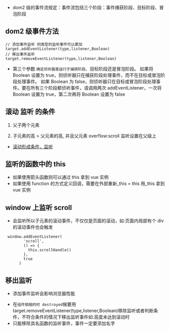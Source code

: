 - dom2 级的事件流规定：事件流包括三个阶段：事件捕获阶段、目标阶段、冒泡阶段

## dom2 级事件方法

```
// 添加事件监听 同类型的监听事件可以累加
target.addEventListener(type,listener,Boolean)
// 移出事件监听
target.removeEventListener(type,listener,Boolean)
```

- 第三个参数 `确定侦听器是运行于捕获阶段`、目标阶段还是冒泡阶段。 如果将 Boolean 设置为 true，则侦听器只在捕获阶段处理事件，而不在目标或冒泡阶段处理事件。 如果 Boolean 为 false，则侦听器只在目标或冒泡阶段处理事件。要在所有三个阶段都侦听事件，请调用两次 addEventListener，一次将 Boolean 设置为 true，第二次再将 Boolean 设置为 false

## 滚动 监听 的条件

1. 父子两个元素

2. 子元素的高 > 父元素的高, 并且父元素 overflow:scroll 监听设置在父级上

- [滚动形成条件，监听](https://segmentfault.com/a/1190000010281497)

## 监听的函数中的 this

- 如果使用箭头函数则可以通过 this 拿到 vue 实例
- 如果使用 function 的方式定义回调，需要在外部重新\_this = this 用\_this 拿到 vue 实例

## window 上监听 scroll

- 会监听所以子元素的滚动事件，不仅仅是页面的滚动，如:页面内局部有个 div 的滚动事件也会触发

```
 window.addEventListener(
        'scroll',
        () => {
          this.scrollHandle()
        },
        true
      )
```

## 移出监听

- 添加事件监听会影响浏览器性能

* 在`组件销毁的时 destroyed`候要用 target.removeEventListener(type,listener,Boolean)移除监听或者判断条件，不符合条件的情况下移出监听事件如:高度未达到滚动时
* 只能移除具名函数的监听事件，事件一定要添加名字
